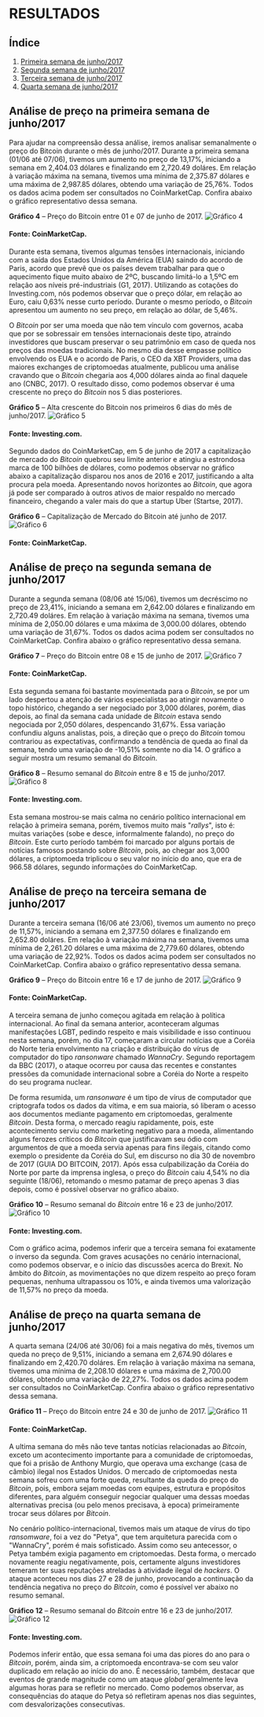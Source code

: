 # <a name="fundamentacao">RESULTADOS</a>

## Índice

1. [Primeira semana de junho/2017](#primeira)
1. [Segunda semana de junho/2017](#segunda)
1. [Terceira semana de junho/2017](#terceira)
1. [Quarta semana de junho/2017](#quarta)

## <a name="primeira">Análise de preço na primeira semana de junho/2017</a>

Para ajudar na compreensão dessa análise, iremos analisar semanalmente o preço do Bitcoin durante o mês de junho/2017. Durante a primeira semana (01/06 até 07/06), tivemos um aumento no preço de 13,17%, iniciando a semana em 2,404.03 dólares e finalizando em 2,720.49 doláres. Em relação à variação máxima na semana, tivemos uma mínima de 2,375.87 dólares e uma máxima de 2,987.85 dólares, obtendo uma variação de 25,76%. Todos os dados acima podem ser consultados no CoinMarketCap. Confira abaixo o gráfico representativo dessa semana.

**Gráfico 4** – Preço do Bitcoin entre 01 e 07 de junho de 2017.
![Gráfico 4](../files/images/grafico4.png)
#### Fonte: CoinMarketCap.

Durante esta semana, tivemos algumas tensões internacionais, iniciando com a saída dos Estados Unidos da América (EUA) saindo do acordo de Paris, acordo que prevê que os países devem trabalhar para que o aquecimento fique muito abaixo de 2ºC, buscando limitá-lo a 1,5ºC em relação aos níveis pré-industriais (G1, 2017). Utilizando as cotações do Investing.com, nós podemos observar que o preço dólar, em relação ao Euro, caiu 0,63% nesse curto período. Durante o mesmo período, o _Bitcoin_ apresentou um aumento no seu preço, em relação ao dólar, de 5,46%.

O _Bitcoin_ por ser uma moeda que não tem vínculo com governos, acaba que por se sobressair em tensões internacionais deste tipo, atraindo investidores que buscam preservar o seu patrimônio em caso de queda nos preços das moedas tradicionais. No mesmo dia desse empasse político envolvendo os EUA e o acordo de Paris, o CEO da XBT Providers, uma das maiores exchanges de criptomoedas atualmente, publicou uma análise cravando que o _Bitcoin_ chegaria aos 4,000 dólares ainda ao final daquele ano (CNBC, 2017). O resultado disso, como podemos observar é uma crescente no preço do _Bitcoin_ nos 5 dias posteriores.

**Gráfico 5** – Alta crescente do Bitcoin nos primeiros 6 dias do mês de junho/2017.
![Gráfico 5](../files/images/grafico5.png)
#### Fonte: Investing.com.

Segundo dados do CoinMarketCap, em 5 de junho de 2017 a capitalização de mercado do _Bitcoin_ quebrou seu limite anterior e atingiu a estrondosa marca de 100 bilhões de dólares, como podemos observar no gráfico abaixo a capitalização disparou nos anos de 2016 e 2017, justificando a alta procura pela moeda. Apresentando novos horizontes ao _Bitcoin_, que agora já pode ser comparado à outros ativos de maior respaldo no mercado financeiro, chegando a valer mais do que a startup Uber (Startse, 2017).

**Gráfico 6** – Capitalização de Mercado do Bitcoin até junho de 2017.
![Gráfico 6](../files/images/grafico6.png)
#### Fonte: CoinMarketCap.

## <a name="segunda">Análise de preço na segunda semana de junho/2017</a>

Durante a segunda semana (08/06 até 15/06), tivemos um decréscimo no preço de 23,41%, iniciando a semana em 2,642.00 dólares e finalizando em 2,720.49 doláres. Em relação à variação máxima na semana, tivemos uma mínima de 2,050.00 dólares e uma máxima de 3,000.00 dólares, obtendo uma variação de 31,67%. Todos os dados acima podem ser consultados no CoinMarketCap. Confira abaixo o gráfico representativo dessa semana.

**Gráfico 7** – Preço do Bitcoin entre 08 e 15 de junho de 2017.
![Gráfico 7](../files/images/grafico7.png)
#### Fonte: CoinMarketCap.

Esta segunda semana foi bastante movimentada para o _Bitcoin_, se por um lado despertou a atenção de vários especialistas ao atingir novamente o topo histórico, chegando a ser negociado por 3,000 dólares, porém, dias depois, ao final da semana cada unidade de _Bitcoin_ estava sendo negociada por 2,050 dólares, despencando 31,67%. Essa variação confundiu alguns analistas, pois, a direção que o preço do _Bitcoin_ tomou contrariou as expectativas, confirmando a tendência de queda ao final da semana, tendo uma variação de -10,51% somente no dia 14. O gráfico a seguir mostra um resumo semanal do _Bitcoin_.

**Gráfico 8** – Resumo semanal do _Bitcoin_ entre 8 e 15 de junho/2017.
![Gráfico 8](../files/images/grafico8.png)
#### Fonte: Investing.com.

Esta semana mostrou-se mais calma no cenário político internacional em relação à primeira semana, porém, tivemos muito mais "_rallys_", isto é: muitas variações (sobe e desce, informalmente falando), no preço do _Bitcoin_. Este curto período também foi marcado por alguns portais de notícias famosos postando sobre _Bitcoin_, pois, ao chegar aos 3,000 dólares, a criptomoeda triplicou o seu valor no início do ano, que era de 966.58 dólares, segundo informações do CoinMarketCap.

## <a name="terceira">Análise de preço na terceira semana de junho/2017</a>

Durante a terceira semana (16/06 até 23/06), tivemos um aumento no preço de 11,57%, iniciando a semana em 2,377.50 dólares e finalizando em 2,652.80 doláres. Em relação à variação máxima na semana, tivemos uma mínima de 2,261.20 dólares e uma máxima de 2,779.60 dólares, obtendo uma variação de 22,92%. Todos os dados acima podem ser consultados no CoinMarketCap. Confira abaixo o gráfico representativo dessa semana.

**Gráfico 9** – Preço do Bitcoin entre 16 e 17 de junho de 2017.
![Gráfico 9](../files/images/grafico9.png)
#### Fonte: CoinMarketCap.

A terceira semana de junho começou agitada em relação à política internacional. Ao final da semana anterior, aconteceram algumas manifestações LGBT, pedindo respeito e mais visibilidade e isso continuou nesta semana, porém, no dia 17, começaram a circular notícias que a Coréia do Norte teria envolvimento na criação e distribuição do vírus de computador do tipo _ransonware_ chamado _WannaCry_. Segundo reportagem da BBC (2017), o ataque ocorreu por causa das recentes e constantes pressões da comunidade internacional sobre a Coréia do Norte a respeito do seu programa nuclear.

De forma resumida, um _ransonware_ é um tipo de vírus de computador que criptografa todos os dados da vítima, e em sua maioria, só liberam o acesso aos documentos mediante pagamento em criptomoedas, geralmente _Bitcoin_. Desta forma, o mercado reagiu rapidamente, pois, este acontecimento serviu como marketing negativo para a moeda, alimentando alguns ferozes críticos do _Bitcoin_ que justificavam seu ódio com argumentos de que a moeda servia apenas para fins ilegais, citando como exemplo o presidente da Coréia do Sul, em discurso no dia 30 de novembro de 2017 (GUIA DO BITCOIN, 2017). Após essa culpabilização da Coréia do Norte por parte da imprensa inglesa, o preço do _Bitcoin_ caiu 4,54% no dia seguinte (18/06), retomando o mesmo patamar de preço apenas 3 dias depois, como é possível observar no gráfico abaixo.

**Gráfico 10** – Resumo semanal do _Bitcoin_ entre 16 e 23 de junho/2017.
![Gráfico 10](../files/images/grafico10.png)
#### Fonte: Investing.com.

Com o gráfico acima, podemos inferir que a terceira semana foi exatamente o inverso da segunda. Com graves acusações no cenário internacional, como podemos observar, e o início das discussões acerca do Brexit. No âmbito do _Bitcoin_, as movimentações no que dizem respeito ao preço foram pequenas, nenhuma ultrapassou os 10%, e ainda tivemos uma valorização de 11,57% no preço da moeda.

## <a name="quarta">Análise de preço na quarta semana de junho/2017</a>

A quarta semana (24/06 até 30/06) foi a mais negativa do mês, tivemos um queda no preço de 9,51%, iniciando a semana em 2,674.90 dólares e finalizando em 2,420.70 doláres. Em relação à variação máxima na semana, tivemos uma mínima de 2,208.10 dólares e uma máxima de 2,700.00 dólares, obtendo uma variação de 22,27%. Todos os dados acima podem ser consultados no CoinMarketCap. Confira abaixo o gráfico representativo dessa semana.

**Gráfico 11** – Preço do Bitcoin entre 24 e 30 de junho de 2017.
![Gráfico 11](../files/images/grafico11.png)
#### Fonte: CoinMarketCap.

A ultima semana do mês não teve tantas notícias relacionadas ao _Bitcoin_, exceto um acontecimento importante para a comunidade de criptomoedas, que foi a prisão de Anthony Murgio, que operava uma exchange (casa de câmbio) ilegal nos Estados Unidos. O mercado de criptomoedas nesta semana sofreu com uma forte queda, resultante da queda do preço do _Bitcoin_, pois, embora sejam moedas com equipes, estrutura e propósitos diferentes, para alguém conseguir negociar qualquer uma dessas moedas alternativas precisa (ou pelo menos precisava, à epoca) primeiramente trocar seus dólares por _Bitcoin_.

No cenário político-internacional, tivemos mais um ataque de vírus do tipo _ransomware_, foi a vez do "Petya", que tem arquitetura parecida com o "WannaCry", porém é mais sofisticado. Assim como seu antecessor, o Petya também exigia pagamento em criptomoedas. Desta forma, o mercado novamente reagiu negativamente, pois, certamente alguns investidores temeram ter suas reputações atreladas à atividade ilegal de _hackers_. O ataque aconteceu nos dias 27 e 28 de junho, provocando a continuação da tendência negativa no preço do _Bitcoin_, como é possível ver abaixo no resumo semanal.

**Gráfico 12** – Resumo semanal do _Bitcoin_ entre 16 e 23 de junho/2017.
![Gráfico 12](../files/images/grafico12.png)
#### Fonte: Investing.com.

Podemos inferir então, que essa semana foi uma das piores do ano para o _Bitcoin_, porém, ainda sim, a criptomoeda encontrava-se com seu valor duplicado em relação ao início do ano. É necessário, também, destacar que eventos de grande magnitude como um ataque _global_ geralmente leva algumas horas para se refletir no mercado. Como podemos observar, as consequências do ataque do Petya só refletiram apenas nos dias seguintes, com desvalorizações consecutivas.